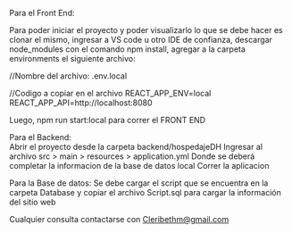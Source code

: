 Para el Front End:

Para poder iniciar el proyecto y poder visualizarlo lo que se debe hacer es clonar el mismo, ingresar a VS code u otro IDE de confianza, descargar node_modules con el comando npm install, agregar a la carpeta environments el siguiente archivo:

//Nombre del archivo: 
.env.local 

//Codigo a copiar en el archivo
REACT_APP_ENV=local
REACT_APP_API=http://localhost:8080 

Luego, npm run start:local para correr el FRONT END 

Para el Backend:  
Abrir el proyecto desde la carpeta backend/hospedajeDH 
Ingresar al archivo src > main > resources > application.yml 
Donde se deberá completar la informacion de la base de datos local
Correr la aplicacion

Para la Base de datos:
Se debe cargar el script que se encuentra en la carpeta Database y copiar el archivo Script.sql para cargar la información del sitio web

Cualquier consulta contactarse con Cleribethm@gmail.com

